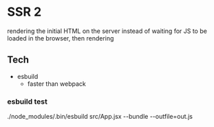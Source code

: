 # SSR 2

rendering the initial HTML on the server
instead of waiting for JS to be loaded in the browser, then rendering

## Tech

- esbuild 
  - faster than webpack



### esbuild test

./node_modules/.bin/esbuild src/App.jsx --bundle --outfile=out.js